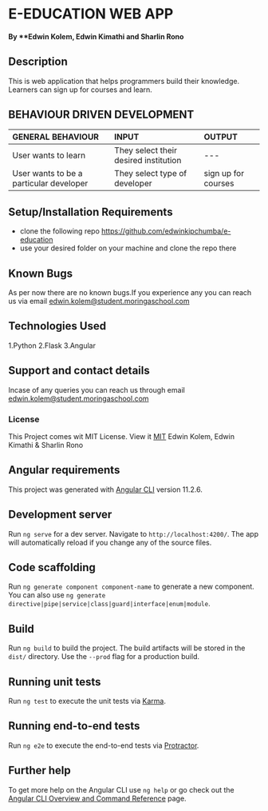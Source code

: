 # E-EDUCATION WEB APP
#### By **Edwin Kolem, Edwin Kimathi and Sharlin Rono
## Description
This is web application that helps programmers build their knowledge. Learners can sign up for courses and learn.
## BEHAVIOUR DRIVEN DEVELOPMENT
| GENERAL BEHAVIOUR | INPUT | OUTPUT|
|:------------------|:--------|:-----------|
|User wants to learn| They select their desired institution |---|
|User wants to be a particular developer| They select type of developer|sign up for courses|

## Setup/Installation Requirements
* clone the following repo https://github.com/edwinkipchumba/e-education
* use your desired folder on your machine and clone
the repo there
## Known Bugs
 As per now there are no known bugs.If you experience any you can reach us via email edwin.kolem@student.moringaschool.com
## Technologies Used
1.Python 
2.Flask
3.Angular
## Support and contact details
Incase of any queries you can reach us through email edwin.kolem@student.moringaschool.com
### License
This Project comes wit MIT License. View it <a href="https://github.com/edwinkipchumba/e-education/blob/master/LICENSE"> MIT</a>
 Edwin Kolem, Edwin Kimathi & Sharlin Rono

## Angular requirements
This project was generated with [Angular CLI](https://github.com/angular/angular-cli) version 11.2.6.

## Development server

Run `ng serve` for a dev server. Navigate to `http://localhost:4200/`. The app will automatically reload if you change any of the source files.

## Code scaffolding

Run `ng generate component component-name` to generate a new component. You can also use `ng generate directive|pipe|service|class|guard|interface|enum|module`.

## Build

Run `ng build` to build the project. The build artifacts will be stored in the `dist/` directory. Use the `--prod` flag for a production build.

## Running unit tests

Run `ng test` to execute the unit tests via [Karma](https://karma-runner.github.io).

## Running end-to-end tests

Run `ng e2e` to execute the end-to-end tests via [Protractor](http://www.protractortest.org/).

## Further help

To get more help on the Angular CLI use `ng help` or go check out the [Angular CLI Overview and Command Reference](https://angular.io/cli) page.
